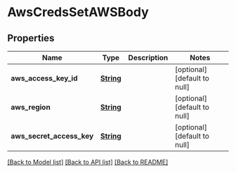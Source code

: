 # AwsCredsSetAWSBody
## Properties

Name | Type | Description | Notes
------------ | ------------- | ------------- | -------------
**aws\_access\_key\_id** | [**String**](string.md) |  | [optional] [default to null]
**aws\_region** | [**String**](string.md) |  | [optional] [default to null]
**aws\_secret\_access\_key** | [**String**](string.md) |  | [optional] [default to null]

[[Back to Model list]](../README.md#documentation-for-models) [[Back to API list]](../README.md#documentation-for-api-endpoints) [[Back to README]](../README.md)

